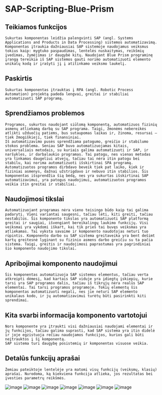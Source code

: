 # SAP-Scripting-Blue-Prism

## Teikiamos funkcijos
	Sukurtas komponentas leidžia palengvinti SAP (angl. Systems Applications and Products in Data Processing) sistemos automatizavimą. Komponentas įtraukia dažniausiai SAP sistemoje naudojamus veiksmus tokius kaip: mygtuko paspaudimas, lentelės nuskaitymas, reikšmių įvedimas, žymėjimas ir daugybė kitų. Naudojant Blue Prism programinę įrangą tereikia iš SAP sistemos gauti norimo automatizuoti elemento unikalų kodą ir įrašyti jį į atitinkamo veiksmo laukelį.
## Paskirtis
	Sukurtas komponentas įtrauktas į RPA (angl. Robotic Process Automation) projektą padeda lengvai, greitai ir stabiliai automatizuoti SAP programą.
## Sprendžiamos problemos
	Programos, sukurtos naudojant siūlomą komponentą, automatizuos fizinių asmenų atliekamą darbą su SAP programa. Taigi, žmonėms nebereikės atlikti užduočių patiems, bus sutaupomas laikas ir, žinoma, resursai – tiek žmogiškieji, tiek finansiniai.
	Iš automatizavimo pusės sprendžiama patogumo, greičio ir stabilumo stokos problema. Seniau SAP buvo automatizuojamas kitais, universaliais metodais, su kuriais galima automatizuoti ir SAP, ir naršykles, ir darbalaukio programas. Tai patogu, nes vienas metodas yra tinkamas daugeliui atvejų, tačiau tai nėra itin patogu bei stabilu, kai norima automatizuoti išskirtinai SPA programą. Automatizuotos programos dirbdavo beveik tiek pat laiko, kiek ir fiziniai asmenys, dažnai užstrigdavo ir nebuvo itin stabilios. Šis komponentas išsprendžia šią bėdą, nes yra sukurtas išskirtinai SAP automatizavimui, yra patogus naudojimui, automatizuotos programos veikia itin greitai ir stabiliai.
## Naudojimosi tikslai
	Automatizuojant programas nėra vieno teisingo būdo kaip tai galima padaryti. Vieni variantai saugesni, tačiau lėti, kiti greiti, tačiau nestabilūs. Šis komponento tikslas yra automatizuoti SAP platformą greitai ir saugiai, išvengiant bereikalingų laukimo funkcijų. Visi veiksmai yra vykdomi iškart, kai tik prieš tai buvęs veiksmas yra atliekamas. Tai vyksta savaime ir komponento naudotojas neturi tuo rūpintis. Komponento darbo su SAP sistema greitaveika yra bent dešimt kartų greitesnė lyginant su fizinio asmens darbo greičiu su ta pačia sistema. Taigi, greitis ir naudojimosi paprastumas yra pagrindiniai šio komponento naudojimo tikslai.
## Apribojimai komponento naudojimui
	Šis komponentas automatizuoja SAP sistemos elementus, tačiau verta atkreipti dėmesį, kad kartais SAP viduje yra įdiegtų įskiepių, kurie tarsi yra SAP programos dalis, tačiau iš tikrųjų nėra realūs SAP elementai. Tai tarsi programos programoje. Tokių elementų šis komponentas automatizuoti negali, nes jie neturi SAP elemento unikalaus kodo, ir jų automatizavimui turėtų būti pasirinkti kiti sprendimai.
##	Kita svarbi informacija komponento vartotojui
	Nors komponente yra įtraukti visi dažniausiai naudojami elementai ir jų funkcijos, tačiau galima suprasti, kad SAP sistema yra itin didelė ir joje egzistuoja rečiau naudojamos funkcijos, kurios gali būti neįtrauktos į šį komponentą.
	SAP sistema turi daugybę posistemių ir komponentas visuose veikia.

## Detalūs funkcijų aprašai
	Žemiau pateiktoje lentelėje yra matomi visų funkcijų (veiksmų, klasių) aprašai. Nurodoma, ką kiekviena funkcija atlieka, jos rezultatas bei įvesties parametrų reikšmės.

![image](https://user-images.githubusercontent.com/32612736/114272284-3e4f1a80-9a1e-11eb-8cda-e199fe0a8b4d.png)
![image](https://user-images.githubusercontent.com/32612736/114272304-56269e80-9a1e-11eb-9f6e-51bc376b4ecb.png)
![image](https://user-images.githubusercontent.com/32612736/114272362-8f5f0e80-9a1e-11eb-87c7-261e21adf01f.png)
![image](https://user-images.githubusercontent.com/32612736/114272326-68a0d800-9a1e-11eb-9f7e-ef5699dbade3.png)
![image](https://user-images.githubusercontent.com/32612736/114272357-88d09700-9a1e-11eb-9d45-6999ff3df2df.png)
![image](https://user-images.githubusercontent.com/32612736/114272389-a7369280-9a1e-11eb-8e69-edf6fe8a9b85.png)
![image](https://user-images.githubusercontent.com/32612736/114272406-b87f9f00-9a1e-11eb-93d3-1e919e30ecf6.png)

